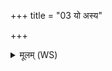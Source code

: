 +++
title = "03 यो अस्य"

+++
<details><summary>मूलम् (WS)</summary>

यो अस्य विश्वजन्मन ईशे सर्वस्य चेष्टतः ।  
अन्येषु क्षिप्रधन्वने तस्मै प्राण नमोस्तु ते ॥ ३ ॥
</details>
